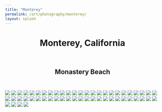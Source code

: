 ```yaml
---
title: "Monterey"
permalink: /art/photography/monterey/
layout: splash
---
```


<h1 style="text-align: center;">Monterey, California</h1>
<br>

<h2 style="text-align: center;">Monastery Beach</h2>
<br>

![](/assets/art_images/Monastery/GOPR1603%20copy.JPG)
![](/assets/art_images/Monastery/A7S00556.JPG)
![](/assets/art_images/Monastery/A7S00587.JPG)
![](/assets/art_images/Monastery/A7S00596.JPG)
![](/assets/art_images/Monastery/A7S00598.JPG)
![](/assets/art_images/Monastery/A7S00603.JPG)
![](/assets/art_images/Monastery/A7S00606.JPG)
![](/assets/art_images/Monastery/A7S00724.JPG)
![](/assets/art_images/Monastery/A7S00728.JPG)
![](/assets/art_images/Monastery/A7S00745.JPG)
![](/assets/art_images/Monastery/A7S00808.JPG)
![](/assets/art_images/Monastery/A7S00810.ARW)
![](/assets/art_images/Monastery/A7S00915.JPG)
![](/assets/art_images/Monastery/G0011682.JPG)
![](/assets/art_images/Monastery/GOPR1547%20copy.JPG)
![](/assets/art_images/Monastery/GOPR1574%20copy.JPG)
![](/assets/art_images/Monastery/GOPR1589%20copy.JPG)
![](/assets/art_images/Monastery/GOPR1593.JPG)
![](/assets/art_images/Monastery/GOPR1602%20copy.JPG)
![](/assets/art_images/Monastery/GOPR1610%20copy.JPG)
![](/assets/art_images/Monastery/GOPR1627%20copy.JPG)
![](/assets/art_images/Monastery/GOPR1645.JPG)
![](/assets/art_images/Monastery/GOPR1646.JPG)
![](/assets/art_images/Monastery/GOPR1649.JPG)
![](/assets/art_images/Monastery/GOPR1670.JPG)
![](/assets/art_images/Monastery/GOPR1673.JPG)
![](/assets/art_images/Monastery/GOPR1674.JPG)
![](/assets/art_images/Monastery/GOPR1675.JPG)
![](/assets/art_images/Monastery/GOPR1713%20copy.JPG)
![](/assets/art_images/Monastery/GOPR1719.JPG)
![](/assets/art_images/Monastery/GOPR1814%20copy.JPG)
![](/assets/art_images/Monastery/GOPR2098%20copy.JPG)
![](/assets/art_images/Monastery/GOPR2099%20copy.JPG)
![](/assets/art_images/Monastery/GOPR2103%20copy.JPG)
![](/assets/art_images/Monastery/GOPR2105%20copy.JPG)
![](/assets/art_images/Monastery/GOPR2107%20copy.JPG)
![](/assets/art_images/Monastery/GOPR2117%20copy.JPG)
![](/assets/art_images/Monastery/GOPR2129%20copy.JPG)
![](/assets/art_images/Monastery/GOPR2135%20copy.JPG)
![](/assets/art_images/Monastery/GOPR2136%20copy.JPG)
![](/assets/art_images/Monastery/GOPR2137%20copy.JPG)
![](/assets/art_images/Monastery/GOPR2138%20copy.JPG)
![](/assets/art_images/Monastery/GOPR2142%20copy.JPG)
![](/assets/art_images/Monastery/GOPR2143%20copy.JPG)
![](/assets/art_images/Monastery/GOPR2210%20copy.JPG)
![](/assets/art_images/Monastery/GOPR2269%20copy.JPG)
![](/assets/art_images/Monastery/GOPR2825%20copy.JPG)
![](/assets/art_images/Monastery/GOPR2837%20copy.JPG)
![](/assets/art_images/Monastery/GOPR2843%20copy.JPG)
![](/assets/art_images/Monastery/GOPR2848%20copy.JPG)
![](/assets/art_images/Monastery/GOPR2855%20copy.JPG)
![](/assets/art_images/Monastery/GOPR2870%20copy.JPG)
![](/assets/art_images/Monastery/GOPR2876%20copy.JPG)
![](/assets/art_images/Monastery/A7S00728.JPG)

